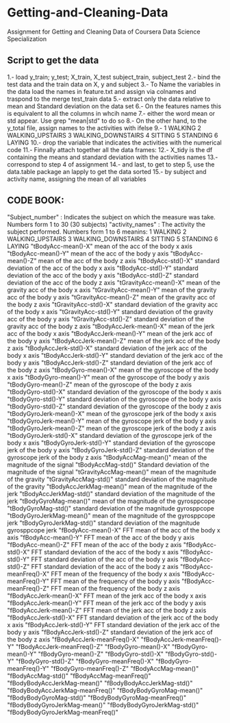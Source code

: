 # Getting-and-Cleaning-Data
Assignment for Getting and Cleaning Data of Coursera Data Science Specialization

## Script to get the data
1.- load y_train; y_test; X_train, X_test subject_train, subject_test 
2.- bind the test data and the train data on X, y and subject
3.- To Name the variables in  the data load the names in feature.txt
 and assign via colnames and traspond to the merge test_train data
5.- extract only the data relative to mean and Standard deviation on the data set
6.- On the features names this is equivalent to all the columns in whcih name 
7.- either the word mean or std appear. Use grep "mean|std" to do so
8.- On the other hand, to the y_total file, assign names to the activities with ifelse
9.- 1 WALKING 2 WALKING_UPSTAIRS 3 WALKING_DOWNSTAIRS 4 SITTING 5 STANDING 6 LAYING
10.- drop the variable that indicates the activities with the numerical code
11.- Finnally attach together all the data frames:
12.- X_tidy is the df containing the means and standard deviation with the activities names
13.- correspond to step 4 of assignment
14.- and last, to get to step 5, use the data.table package an lapply to get the data sorted
15.- by subject and activity name, assigning the mean of all variables
  
## CODE BOOK:
"Subject_number" : Indicates the subject on which the measure was take. Numbers form 1 to 30
(30 subjects)
"activity_names" : The activity the subject performed. Numbers form 1 to 6 meanins:
1 WALKING 2 WALKING_UPSTAIRS 3 WALKING_DOWNSTAIRS 4 SITTING 5 STANDING 6 LAYING
"tBodyAcc-mean()-X" mean of the acc of the body x axis
"tBodyAcc-mean()-Y" mean of the acc of the body y axis
"tBodyAcc-mean()-Z" mean of the acc of the body z axis
"tBodyAcc-std()-X" standard deviation of the acc of the body x axis
"tBodyAcc-std()-Y" standard deviation of the acc of the body y axis
"tBodyAcc-std()-Z" standard deviation of the acc of the body z axis
"tGravityAcc-mean()-X" mean of the gravity acc of the body x axis 
"tGravityAcc-mean()-Y" mean of the gravity acc of the body y axis
"tGravityAcc-mean()-Z" mean of the gravity acc of the body z axis
"tGravityAcc-std()-X" standard deviation of the gravity acc of the body x axis
"tGravityAcc-std()-Y" standard deviation of the gravity acc of the body y axis
"tGravityAcc-std()-Z" standard deviation of the gravity acc of the body z axis
"tBodyAccJerk-mean()-X" mean of the jerk acc of the body x axis
"tBodyAccJerk-mean()-Y" mean of the jerk acc of the body y axis
"tBodyAccJerk-mean()-Z" mean of the jerk acc of the body z axis
"tBodyAccJerk-std()-X" standard deviation of the jerk acc of the body x axis
"tBodyAccJerk-std()-Y" standard deviation of the jerk acc of the body y axis
"tBodyAccJerk-std()-Z" standard deviation of the jerk acc of the body z axis
"tBodyGyro-mean()-X" mean of the gyroscope  of the body x axis
"tBodyGyro-mean()-Y" mean of the gyroscope  of the body y axis
"tBodyGyro-mean()-Z" mean of the gyroscope  of the body z axis
"tBodyGyro-std()-X" standard deviation of the gyroscope  of the body x axis
"tBodyGyro-std()-Y" standard deviation of the gyroscope  of the body y axis
"tBodyGyro-std()-Z" standard deviation of the gyroscope  of the body z axis
"tBodyGyroJerk-mean()-X" mean of the gyroscope  jerk of the body x axis
"tBodyGyroJerk-mean()-Y" mean of the gyroscope  jerk of the body y axis
"tBodyGyroJerk-mean()-Z" mean of the gyroscope  jerk of the body z axis
"tBodyGyroJerk-std()-X" standard deviation of the gyroscope  jerk of the body x axis
"tBodyGyroJerk-std()-Y" standard deviation of the gyroscope  jerk of the body y axis
"tBodyGyroJerk-std()-Z" standard deviation of the gyroscope  jerk of the body z axis
"tBodyAccMag-mean()" mean of the magnitude of the signal 
"tBodyAccMag-std()" Standard deviation of the magnitude of the signal
"tGravityAccMag-mean()" mean of the magnitude of the gravity
"tGravityAccMag-std()" standard deviation of the magnitude of the gravity
"tBodyAccJerkMag-mean()"  mean of the magnitude of the jerk
"tBodyAccJerkMag-std()" standard deviation of the magnitude of the jerk
"tBodyGyroMag-mean()"  mean of the magnitude of the gyrosppcope
"tBodyGyroMag-std()" standard deviation of the magnitude gyrosppcope
"tBodyGyroJerkMag-mean()"  mean of the magnitude of the gyrosppcope jerk
"tBodyGyroJerkMag-std()" standard deviation of the magnitude gyrosppcope jerk
"fBodyAcc-mean()-X" FFT mean of the acc of the body x axis
"fBodyAcc-mean()-Y" FFT mean of the acc of the body y axis
"fBodyAcc-mean()-Z" FFT mean of the acc of the body z axis
"fBodyAcc-std()-X" FFT standard deviation of the acc of the body x axis
"fBodyAcc-std()-Y" FFT standard deviation of the acc of the body y axis
"fBodyAcc-std()-Z" FFT standard deviation of the acc of the body z axis
"fBodyAcc-meanFreq()-X" FFT mean of the frequency of the body x axis
"fBodyAcc-meanFreq()-Y"  FFT mean of the frequency of the body y axis
"fBodyAcc-meanFreq()-Z"  FFT mean of the frequency of the body z axis
"fBodyAccJerk-mean()-X" FFT  mean of the jerk acc of the body x axis
"fBodyAccJerk-mean()-Y" FFT mean of the jerk acc of the body y axis
"fBodyAccJerk-mean()-Z" FFT mean of the jerk acc of the body z axis
"fBodyAccJerk-std()-X" FFT standard deviation of the jerk acc of the body x axis
"fBodyAccJerk-std()-Y" FFT standard deviation of the jerk acc of the body y axis
"fBodyAccJerk-std()-Z" standard deviation of the jerk acc of the body z axis
"fBodyAccJerk-meanFreq()-X"
"fBodyAccJerk-meanFreq()-Y"
"fBodyAccJerk-meanFreq()-Z"
"fBodyGyro-mean()-X"
"fBodyGyro-mean()-Y"
"fBodyGyro-mean()-Z"
"fBodyGyro-std()-X"
"fBodyGyro-std()-Y"
"fBodyGyro-std()-Z"
"fBodyGyro-meanFreq()-X"
"fBodyGyro-meanFreq()-Y"
"fBodyGyro-meanFreq()-Z"
"fBodyAccMag-mean()"
"fBodyAccMag-std()"
"fBodyAccMag-meanFreq()"
"fBodyBodyAccJerkMag-mean()"
"fBodyBodyAccJerkMag-std()"
"fBodyBodyAccJerkMag-meanFreq()"
"fBodyBodyGyroMag-mean()"
"fBodyBodyGyroMag-std()"
"fBodyBodyGyroMag-meanFreq()"
"fBodyBodyGyroJerkMag-mean()"
"fBodyBodyGyroJerkMag-std()"
"fBodyBodyGyroJerkMag-meanFreq()"
